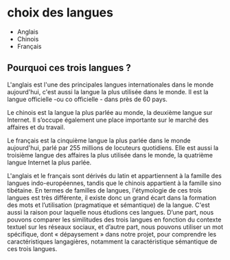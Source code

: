 # choix des langues
- Anglais
- Chinois
- Français

## Pourquoi ces trois langues ?
L'anglais est l'une des principales langues internationales dans le monde aujourd'hui, c'est aussi la langue la plus utilisée dans le monde. Il est la langue officielle -ou co officielle - dans près de 60 pays.

Le chinois est la langue la plus parlée au monde, la deuxième langue sur Internet. Il s’occupe également une place importante sur le marché des affaires et du travail. 

Le français est la cinquième langue la plus parlée dans le monde aujourd'hui, parlé par 255 millions de locuteurs quotidiens. Elle est aussi la troisième langue des affaires la plus utilisée dans le monde, la quatrième langue Internet la plus parlée.  

L'anglais et le français sont dérivés du latin et appartiennent à la famille des langues indo-européennes, tandis que le chinois appartient à la famille sino tibétaine. En termes de familles de langues, l'étymologie de ces trois langues est très différente, il existe donc un grand écart dans la formation des mots et l’utilisation (pragmatique et sémantique) de la langue. C'est aussi la raison pour laquelle nous étudions ces langues. D’une part, nous pouvons comparer les similitudes des trois langues en fonction du contexte textuel sur les réseaux sociaux, et d’autre part, nous pouvons utiliser un mot spécifique, dont « dépaysement » dans notre projet, pour comprendre les caractéristiques langagières, notamment la caractéristique sémantique de ces trois langues.
